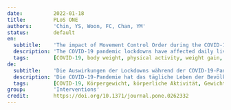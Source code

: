 ```yaml
---
date:          2022-01-18
title:         PLoS ONE
authors:       'Chin, YS, Woon, FC, Chan, YM'
status:        default
en:
  subtitle:    'The impact of Movement Control Order during the COVID-19 pandemic on lifestyle behaviours and body weight changes: Findings from the MyNutriLifeCOVID-19 online survey'
  description: 'The COVID-19 pandemic lockdowns have affected daily lives of the communities worldwide. This study aims to determine the lifestyle behaviours and their associations with body weight changes among Malaysian adults during the Movement Control Order (MCO) due to COVID-19 pandemic. A total of 1319 Malaysian adults participated in this cross-sectional online survey. Information on anthropometric data including body weight and height, and lifestyle behaviours including eating pattern, physical activity, and sleep pattern were self-reported by the respondents. A multivariable generalised linear mixed model was used to assess the associations between lifestyle behaviours and body weight changes with adjustment of confounding factors; namely, age, sex, ethnicity, and body weight status before MCO. During MCO, 41.2% of the respondents perceived that their eating patterns were healthier, but 36.3% reduced their physical activities, and 25.7% had a poorer sleep quality. Further, the proportion of adults who reported having lose weight (32.2%) was almost similar to those who reported having gained weight (30.7%). Lifestyle behaviours including less frequent practice of healthy cooking methods and lunch skipping were associated with weight gain, while less frequent consumption of high fat foods, more frequent physical activity, and good sleep latency were associated with lower risk of weight gain. In contrast, practicing healthy eating concept, skipped lunch, and more frequent physical activity were significantly associated with weight loss. Lifestyle behaviours were associated with body weight changes during MCO. While the COVID-19 pandemic lockdown is necessary to prevent further spread of the disease, promoting healthy lifestyle practices during lockdown should be implemented for a healthy weight and better health. '
  tags:        [COVID-19, body weight, physical activity, weight gain, food, nutrition, overweight, pandemics]
de:
  subtitle:    'Die Auswirkungen der Lockdowns während der COVID-19-Pandemie auf das Lebensstilverhalten und die Veränderung des Körpergewichts: Ergebnisse der Online-Umfrage MyNutriLifeCOVID-19'
  description: 'Die COVID-19-Pandemie hat das tägliche Leben der Bevölkerung weltweit beeinflusst. Diese Studie zielt darauf ab, das Lebensstilverhalten und dessen Zusammenhang mit Veränderungen des Körpergewichts unter malaysischen Erwachsenen während des Lockdowns aufgrund der COVID-19-Pandemie zu bestimmen. Insgesamt nahmen 1319 malaysische Erwachsene an dieser Online-Querschnittsbefragung teil. Die Befragten machten Angaben zu anthropometrischen Daten, einschließlich Körpergewicht und -größe, sowie zu ihrem Lebensstil, einschließlich Essverhalten, körperlicher Aktivität und Schlafverhalten. Ein multivariables verallgemeinertes lineares Mischmodell wurde verwendet, um die Zusammenhänge zwischen Lebensstilverhalten und Körpergewichtsveränderungen zu bewerten, wobei Störfaktoren wie Alter, Geschlecht, ethnische Zugehörigkeit und Körpergewichtsstatus vor der MCO bereinigt wurden. Während der MCO gaben 41,2 % der Befragten an, sich gesünder zu ernähren, aber 36,3 % reduzierten ihre körperlichen Aktivitäten, und 25,7 % hatten eine schlechtere Schlafqualität. Außerdem war der Anteil der Erwachsenen, die angaben, Gewicht verloren zu haben (32,2 %), fast gleich groß wie der Anteil derer, die angaben, Gewicht zugenommen zu haben (30,7 %). Lifestyle-Verhaltensweisen wie die seltenere Anwendung gesunder Kochmethoden und das Auslassen des Mittagessens wurden mit einer Gewichtszunahme in Verbindung gebracht, während der seltenere Verzehr von fettreichen Lebensmitteln, häufigere körperliche Aktivität und eine gute Schlaflatenz mit einem geringeren Risiko einer Gewichtszunahme verbunden waren. Im Gegensatz dazu waren das Einhalten eines gesunden Ernährungskonzepts, das Auslassen des Mittagessens und häufigere körperliche Betätigung signifikant mit einer Gewichtsabnahme verbunden. Lifestyle-Verhaltensweisen wurden mit Veränderungen des Körpergewichts während der MCO in Verbindung gebracht. Während der COVID-19-Lockdown notwendig ist, um eine weitere Ausbreitung der Krankheit zu verhindern, sollte die Förderung gesunder Lebensstilpraktiken während des Lockdowns für ein gesundes Gewicht und eine bessere Gesundheit umgesetzt werden.' 
  tags:        [COVID-19, Körpergewicht, körperliche Aktivität, Gewichtszunahme, Lebensmittel, Ernährung, Übergewicht, Pandemien]
group:         'Interventions'
credit:        https://doi.org/10.1371/journal.pone.0262332
---
```

